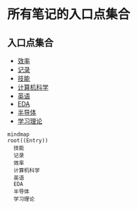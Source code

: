 # 所有笔记的入口点集合

## 入口点集合

* [效率](efficient/efficient_entry.md)
* [记录](record/record_entry.md)
* [技能](skill/skill_entry.md)
* [计算机科学](cs/cs_entry.md)
* [英语](eng/eng_entry.md)
* [EDA](eda/eda_entry.md)
* [半导体](ic/ic_entry.md)
* [学习理论](learn/learn_entry.md)

```mermaid
mindmap
root((Entry))
  技能
  记录
  效率
  计算机科学
  英语
  EDA
  半导体
  学习理论
```
